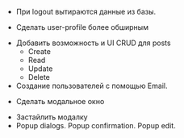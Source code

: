 + При logout вытираются данные из базы.

+ Сделать user-profile более обширным
- Добавить возможность и UI CRUD для posts
  - Create
  - Read
  - Update
  - Delete
- Создание пользователей с помощью Email.
+ Сделать модальное окно
- Застайлить модалку
- Popup dialogs. Popup confirmation. Popup edit.
